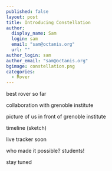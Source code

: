 ```yaml
---
published: false
layout: post
title: Introducing Constellation
author:
  display_name: Sam
  login: sam
  email: "sam@octanis.org"
  url: ""
author_login: sam
author_email: "sam@octanis.org"
bgimage: constellation.png
categories:
  - Rover
---
```



best rover so far

collaboration with grenoble institute

picture of us in front of grenoble institute

timeline (sketch)

live tracker soon

who made it possible? students!

stay tuned
